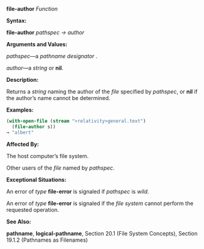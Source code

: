 **file-author** *Function* 



**Syntax:** 



**file-author** *pathspec → author* 



**Arguments and Values:** 



*pathspec*—a *pathname designator* . 



*author*—a *string* or **nil**. 







 



 



**Description:** 



Returns a *string* naming the author of the *file* specified by *pathspec*, or **nil** if the author’s name cannot be determined. 



**Examples:**
```lisp
(with-open-file (stream ">relativity>general.text") 
  (file-author s)) 
→ "albert" 
```
**Affected By:** 



The host computer’s file system. 



Other users of the *file* named by *pathspec*. 



**Exceptional Situations:** 



An error of *type* **file-error** is signaled if *pathspec* is *wild*. 



An error of *type* **file-error** is signaled if the *file system* cannot perform the requested operation. 



**See Also:** 



**pathname**, **logical-pathname**, Section 20.1 (File System Concepts), Section 19.1.2 (Pathnames as Filenames) 



